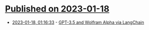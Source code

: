 # [Published on 2023-01-18](index.md)

* [2023-01-18, 01:16:33](https://news.ycombinator.com/item?id=34422122) - [GPT-3.5 and Wolfram Alpha via LangChain](https://huggingface.co/spaces/JavaFXpert/Chat-GPT-LangChain)

